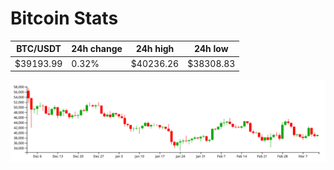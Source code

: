 # Bitcoin Stats

BTC/USDT|24h change|24h high|24h low|
|---|---|---|---|
|$39193.99|0.32%|$40236.26|$38308.83|

<img src="./chart.svg">
